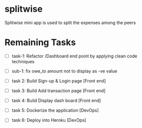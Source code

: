 # splitwise
Splitwise mini app is used to split the expenses among the peers

# Remaining Tasks
- [ ] task-1: Refactor /Dashboard end point by applying clean code techniques
- [ ] sub-1: fix owe_to amount not to display as -ve value
- [ ] task 2: Build Sign-up & Login page [Front end]
- [ ] task 3: Build Add transaction page [Front end]
- [ ] task 4: Build Display dash board [Front end]
- [ ] task 5: Dockerize the application [DevOps]
- [ ] task 6: Deploy into Heroku [DevOps]

